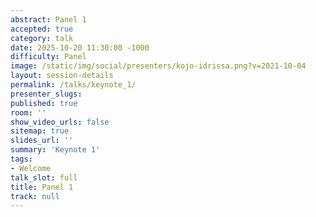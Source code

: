 ```yaml
---
abstract: Panel 1
accepted: true
category: talk
date: 2025-10-20 11:30:00 -1000
difficulty: Panel
image: /static/img/social/presenters/kojo-idrissa.png?v=2021-10-04
layout: session-details
permalink: /talks/keynote_1/
presenter_slugs:
published: true
room: ''
show_video_urls: false
sitemap: true
slides_url: ''
summary: 'Keynote 1'
tags:
- Welcome
talk_slot: full
title: Panel 1
track: null
---
```


